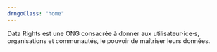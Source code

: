 ```yaml
---
drngoClass: "home"
---
```


Data Rights est une ONG consacrée à donner aux utilisateur⋅ice⋅s, organisations et communautés, le pouvoir de maîtriser leurs données.
